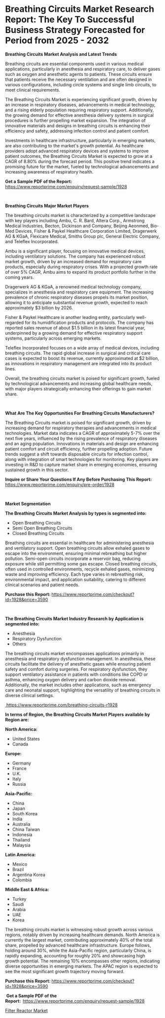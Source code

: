 <p><h1>Breathing Circuits Market Research Report: The Key To Successful Business Strategy Forecasted for Period from 2025 - 2032</h1></p><p><strong>Breathing Circuits Market Analysis and Latest Trends</strong></p>
<p><p>Breathing circuits are essential components used in various medical applications, particularly in anesthesia and respiratory care, to deliver gases such as oxygen and anesthetic agents to patients. These circuits ensure that patients receive the necessary ventilation and are often designed in various configurations, including circle systems and single limb circuits, to meet clinical requirements.</p><p>The Breathing Circuits Market is experiencing significant growth, driven by an increase in respiratory diseases, advancements in medical technology, and a rising elderly population requiring respiratory support. Additionally, the growing demand for effective anesthesia delivery systems in surgical procedures is further propelling market expansion. The integration of innovative materials and designs in breathing circuits is enhancing their efficiency and safety, addressing infection control and patient comfort.</p><p>Investments in healthcare infrastructure, particularly in emerging markets, are also contributing to the market's growth potential. As healthcare providers adopt advanced respiratory devices and systems to improve patient outcomes, the Breathing Circuits Market is expected to grow at a CAGR of 8.80% during the forecast period. This positive trend indicates a promising future for the market, fueled by technological advancements and increasing awareness of respiratory health.</p></p>
<p><strong>Get a Sample PDF of the Report:&nbsp;</strong> <a href="https://www.reportprime.com/enquiry/request-sample/1928?utm_campaign=2267&utm_medium=2&utm_source=Github&utm_content=ia&utm_term=18032025&utm_id=breathing-circuits">https://www.reportprime.com/enquiry/request-sample/1928</a></p>
<p>&nbsp;</p>
<p><strong>Breathing Circuits Major Market Players</strong></p>
<p><p>The breathing circuits market is characterized by a competitive landscape with key players including Ambu, C. R. Bard, Altera Corp., Armstrong Medical Industries, Becton, Dickinson and Company, Beijing Aeonmed, Bio-Med Devices, Fisher & Paykel Healthcare Corporation Limited, Dragerwerk AG & KGaA, Flexicare Medical, Smiths Group plc, General Electric Company, and Teleflex Incorporated. </p><p>Ambu is a significant player, focusing on innovative medical devices, including ventilatory solutions. The company has experienced robust market growth, driven by an increased demand for respiratory care products, especially during respiratory crises. With a projected growth rate of over 5% CAGR, Ambu aims to expand its product portfolio further in the coming years.</p><p>Dragerwerk AG & KGaA, a renowned medical technology company, specializes in anesthesia and respiratory care equipment. The increasing prevalence of chronic respiratory diseases propels its market position, allowing it to anticipate substantial revenue growth, expected to reach approximately $3 billion by 2026. </p><p>Fisher & Paykel Healthcare is another leading entity, particularly well-regarded for its humidification products and protocols. The company has reported sales revenue of about $1.5 billion in its latest financial year, underpinned by a growing demand for effective respiratory support systems, particularly across emerging markets.</p><p>Teleflex Incorporated focuses on a wide array of medical devices, including breathing circuits. The rapid global increase in surgical and critical care cases is expected to boost its revenue, currently approximated at $2 billion, as innovations in respiratory management are integrated into its product lines.</p><p>Overall, the breathing circuits market is poised for significant growth, fueled by technological advancements and increasing global healthcare needs, with major players strategically enhancing their offerings to gain market share.</p></p>
<p>&nbsp;</p>
<p><strong>What Are The Key Opportunities For Breathing Circuits Manufacturers?</strong></p>
<p><p>The Breathing Circuits market is poised for significant growth, driven by increasing demand for respiratory therapies and advancements in medical technologies. Market data indicates a CAGR of approximately 5-7% over the next five years, influenced by the rising prevalence of respiratory diseases and an aging population. Innovations in materials and design are enhancing patient comfort and circuit efficiency, further propelling adoption. Future trends suggest a shift towards disposable circuits for infection control, along with integration of smart technologies for monitoring. Key players are investing in R&D to capture market share in emerging economies, ensuring sustained growth in this sector.</p></p>
<p><strong>Inquire or Share Your Questions If Any Before Purchasing This Report:</strong> <a href="https://www.reportprime.com/enquiry/pre-order/1928?utm_campaign=2267&utm_medium=2&utm_source=Github&utm_content=ia&utm_term=18032025&utm_id=breathing-circuits">https://www.reportprime.com/enquiry/pre-order/1928</a></p>
<p>&nbsp;</p>
<p><strong>Market Segmentation</strong></p>
<p><strong>The Breathing Circuits Market Analysis by types is segmented into:</strong></p>
<p><ul><li>Open Breathing Circuits</li><li>Semi Open Breathing Circuits</li><li>Closed Breathing Circuits</li></ul></p>
<p><p>Breathing circuits are essential in healthcare for administering anesthesia and ventilatory support. Open breathing circuits allow exhaled gases to escape into the environment, ensuring minimal rebreathing but higher pollution. Semi-open circuits incorporate a reservoir bag, reducing exposure while still permitting some gas escape. Closed breathing circuits, often used in controlled environments, recycle exhaled gases, minimizing waste and improving efficiency. Each type varies in rebreathing risk, environmental impact, and application suitability, catering to different clinical scenarios and patient needs.</p></p>
<p><strong>Purchase this Report:&nbsp;</strong><a href="https://www.reportprime.com/checkout?id=1928&price=3590&utm_campaign=2267&utm_medium=2&utm_source=Github&utm_content=ia&utm_term=18032025&utm_id=breathing-circuits">https://www.reportprime.com/checkout?id=1928&price=3590</a></p>
<p>&nbsp;</p>
<p><strong>The Breathing Circuits Market Industry Research by Application is segmented into:</strong></p>
<p><ul><li>Anesthesia</li><li>Respiratory Dysfunction</li><li>Others</li></ul></p>
<p><p>The breathing circuits market encompasses applications primarily in anesthesia and respiratory dysfunction management. In anesthesia, these circuits facilitate the delivery of anesthetic gases while ensuring patient safety and comfort during surgeries. For respiratory dysfunction, they support ventilatory assistance in patients with conditions like COPD or asthma, enhancing oxygen delivery and carbon dioxide removal. Additionally, the market includes other applications, such as emergency care and neonatal support, highlighting the versatility of breathing circuits in diverse clinical settings.</p></p>
<p><a href="https://www.reportprime.com/breathing-circuits-r1928?utm_campaign=2267&utm_medium=2&utm_source=Github&utm_content=ia&utm_term=18032025&utm_id=breathing-circuits">&nbsp;https://www.reportprime.com/breathing-circuits-r1928</a></p>
<p><strong>In terms of Region, the Breathing Circuits Market Players available by Region are:</strong></p>
<p>
    <p> <strong> North America: </strong>
        <ul>
            <li>United States</li>
            <li>Canada</li>
        </ul>
        </p> 
    <p> <strong> Europe: </strong>
        <ul>
            <li>Germany</li>
            <li>France</li>
            <li>U.K.</li>
            <li>Italy</li>
            <li>Russia</li>
        </ul>
        </p> 
    <p> <strong> Asia-Pacific: </strong>
        <ul>
            <li>China</li>
            <li>Japan</li>
            <li>South Korea</li>
            <li>India</li>
            <li>Australia</li>
            <li>China Taiwan</li>
            <li>Indonesia</li>
            <li>Thailand</li>
            <li>Malaysia</li>
        </ul>
        </p> 
    <p> <strong> Latin America: </strong>
        <ul>
            <li>Mexico</li>
            <li>Brazil</li>
            <li>Argentina Korea</li>
            <li>Colombia</li>
        </ul>
        </p> 
    <p> <strong> Middle East & Africa: </strong>
        <ul>
            <li>Turkey</li>
            <li>Saudi</li>
            <li>Arabia</li>
            <li>UAE</li>
            <li>Korea</li>
        </ul>
    </p>
    </p>
<p><p>The breathing circuits market is witnessing robust growth across various regions, notably driven by increasing healthcare demands. North America is currently the largest market, contributing approximately 40% of the total share, propelled by advanced healthcare infrastructure. Europe follows, holding around 30%, while the Asia-Pacific region, particularly China, is rapidly expanding, accounting for roughly 20% and showcasing high growth potential. The remaining 10% encompasses other regions, indicating diverse opportunities in emerging markets. The APAC region is expected to see the most significant growth trajectory moving forward.</p></p>
<p><strong>Purchase this Report: </strong><a href="https://www.reportprime.com/checkout?id=1928&price=3590&utm_campaign=2267&utm_medium=2&utm_source=Github&utm_content=ia&utm_term=18032025&utm_id=breathing-circuits">https://www.reportprime.com/checkout?id=1928&price=3590</a></p>
<p>&nbsp;<strong>Get a Sample PDF of the Report:&nbsp;&nbsp;</strong><a href="https://www.reportprime.com/enquiry/request-sample/1928?utm_campaign=2267&utm_medium=2&utm_source=Github&utm_content=ia&utm_term=18032025&utm_id=breathing-circuits">https://www.reportprime.com/enquiry/request-sample/1928</a></p>
<p><strong></strong></p>
<p><p><a href="https://github.com/phillpfantis/Market-Research-Report-List-1/blob/main/filter-reactor-market.md?utm_campaign=2267&utm_medium=2&utm_source=Github&utm_content=ia&utm_term=18032025&utm_id=breathing-circuits">Filter Reactor Market</a></p></p>
